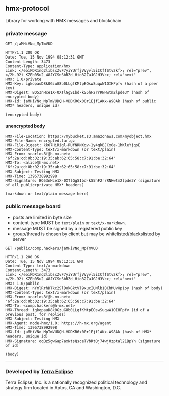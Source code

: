 ## hmx-protocol

Library for working with HMX messages and blockchain

### private message

```
GET /jaMHiVNo_MpTmVUD

HTTP/1.1 200 OK
Date: Tue, 15 Nov 1994 08:12:31 GMT
Content-Length: 3473
Content-Type: application/hmx
Link: </eoiFDR1nq2libsxZvF7yiYUrfjVVyvl5iICffStv2kf>; rel="prev", </2h-92i_KZEb05u2_48JYCSnSbRZd_Hio32ZaJGJH3Vc>; rel="next"
HMX: 1.0/private
HMX-Key: igkopauD8k0GzuG8b0LLgfKMtpEOswSuqwW1OIHFpfv (hash of a peer key)
HMX-Digest: BQ53nHce1X-0XTlGgSIbd-kS5hF2rrRNHwtm2lpde3Y (hash of encrypted body)
HMX-Id: jaMHiVNo_MpTmVUDQH-VDDKR6x00r1Ejf1AKx-W98Ak (hash of public HMX* headers, unique id)

(encrypted body)
```

#### unencrypted body

```
HMX-File-Location: https://mybucket.s3.amazonaws.com/myobject.hmx
HMX-File-Name: encrypted.tar.gz
HMX-File-Digest: kkO7HiRigl-RUfNRNXqv-1y4qkBJCx0e-1hKleYjqsE
HMX-Content-Type: text/x-markdown (or text/plain)
HMX-From: <carlos8f@h-mx.net> "6f:2a:cd:0b:02:19:35:ab:62:65:58:c7:91:be:32:64"
HMX-To: <alice@h-mx.net> "6f:2a:cd:0b:02:19:35:ab:62:65:58:c7:91:be:32:64"
HMX-Subject: Testing HMX
HMX-Time: 1396738992998
HMX-Signature: BQ53nHce1X-0XTlGgSIbd-kS5hF2rrRNHwtm2lpde3Y (signature of all public+private HMX* headers)

(markdown or text/plain message here)
```

### public message board

- posts are limited in byte size
- content-type MUST be `text/plain` or `text/x-markdown`.
- message MUST be signed by a registered public key
- group/thread is chosen by client but may be whitelisted/blackslisted by server

```
GET /public/comp.hackers/jaMHiVNo_MpTmVUD

HTTP/1.1 200 OK
Date: Tue, 15 Nov 1994 08:12:31 GMT
Content-Type: text/x-markdown
Content-Length: 3473
Link: </eoiFDR1nq2libsxZvF7yiYUrfjVVyvl5iICffStv2kf>; rel="prev", </2h-92i_KZEb05u2_48JYCSnSbRZd_Hio32ZaJGJH3Vc>; rel="next"
HMX: 1.0/public
HMX-Digest: nYmlRrhDTkc2SlDokGktVl9xucIUNlb1BChMUvXp1oy (hash of body)
HMX-Content-Type: text/x-markdown (or text/plain)
HMX-From: <carlos8f@h-mx.net> "6f:2a:cd:0b:02:19:35:ab:62:65:58:c7:91:be:32:64"
HMX-To: <comp.hackers@h-mx.net>
HMX-Thread: igkopauD8k0GzuG8b0LLgfKMtpEOswSuqwW1OIHFpfv (id of a previous post, for replies)
HMX-Subject: Testing HMX
HMX-Agent: node-hmx/1.0; https://h-mx.org/agent
HMX-Time: 1396738992998
HMX-Id: jaMHiVNo_MpTmVUDQH-VDDKR6x00r1Ejf1AKx-W98Ak (hash of HMX* headers, unique id)
HMX-Signature: oqQz5gwGap7axNtsQsceTVbRtQj74wj0zptal21BpYn (signature of id)

(body)
```

- - -

### Developed by [Terra Eclipse](http://www.terraeclipse.com)
Terra Eclipse, Inc. is a nationally recognized political technology and
strategy firm located in Aptos, CA and Washington, D.C.
